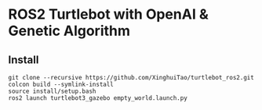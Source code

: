 # ROS2 Turtlebot with OpenAI & Genetic Algorithm

## Install
    git clone --recursive https://github.com/XinghuiTao/turtlebot_ros2.git
    colcon build --symlink-install
    source install/setup.bash
    ros2 launch turtlebot3_gazebo empty_world.launch.py

